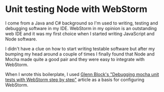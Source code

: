 Unit testing Node with WebStorm
===============================

I come from a Java and C# background so I'm used to writing, testing and
debugging software in my IDE. WebStorm in my opinion is an outstanding web IDE
and it was my first choice when I started writing JavaScript and Node software.

I didn't have a clue on how to start writing testable software but after my
bumping my head around a couple of times I finally found that Node and Mocha
made quite a good pair and they were easy to integrate with WebStorm.

When I wrote this boilerplate, I used [Glenn Block's "Debugging mocha unit tests
with WebStorm step by step"](http://codebetter.com/glennblock/2013/01/17/debugging-mocha-unit-tests-with-webstorm-step-by-step/)
article as a basis for configuring WebStorm.